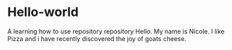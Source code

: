 # Hello-world
A learning how to use repository repository
Hello. My name is Nicole. 
I like Pizza and i have recently discovered the joy of goats cheese.
